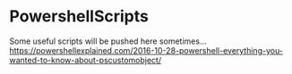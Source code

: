 # PowershellScripts

Some useful scripts will be pushed here sometimes...
https://powershellexplained.com/2016-10-28-powershell-everything-you-wanted-to-know-about-pscustomobject/
